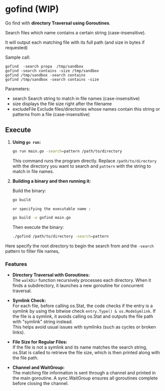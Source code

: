 # gofind  (WIP)

Go find with  **directory Traversal using Goroutines**.

Search files which name contains a certain string (case-insensitive).

It will output each matching file with its full path (and size in bytes if requested)

Sample call:

```
gofind  -search propa  /tmp/sandbox
gofind -search contains -size /tmp/sandbox
gofind /tmp/sandbox -search contains
gofind /tmp/sandbox -search contains -size
```

Parameters:
 - search Search string to match in file names (case-insensitive)
 - size   displays the file size right after the filename
 - excludeFile Exclude files/directories whose names contain this string or patterns from a file (case-insensitive)
 



## Execute

1. **Using `go run`:**  
   ```bash
   go run main.go -search=pattern /path/to/directory
   ```
   This command runs the program directly. Replace `/path/to/directory` with the directory you want to search and `pattern` with the string to match in file names.

2. **Building a binary and then running it:**  

   Build the binary:
   ```bash
   go build 
   
   or specifying the executable name :
   
   go build -o gofind main.go
   ```

   Then execute the binary:
   ```bash
   ./gofind /path/to/directory -search=pattern
   ```
  Here specify the root directory to begin the search from and the `-search` pattern to filter file names, 



### Features

- **Directory Traversal with Goroutines:**  
  The `walkDir` function recursively processes each directory. When it finds a subdirectory, it launches a new goroutine for concurrent traversal.

- **Symlink Check:**  
  For each file, before calling os.Stat, the code checks if the entry is a symlink by using the bitwise check `entry.Type() & os.ModeSymlink`. If the file is a symlink, it avoids calling os.Stat and outputs the file path with "symlink" string instead.  
This helps avoid usual issues with symlinks (such as cycles or broken links).
  

- **File Size for Regular Files:**  
  If the file is not a symlink and its name matches the search string, os.Stat is called to retrieve the file size, which is then printed along with the file path.

- **Channel and WaitGroup:**  
  The matching file information is sent through a channel and printed in the main goroutine. A sync.WaitGroup ensures all goroutines complete before closing the channel.
